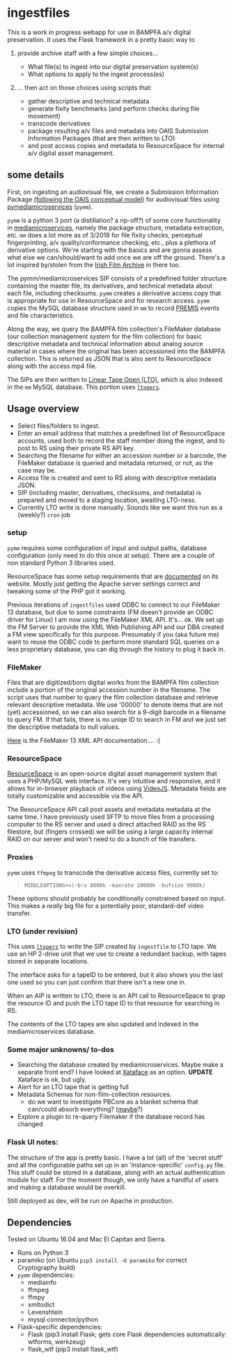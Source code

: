 # ingestfiles
This is a work in progress webapp for use in BAMPFA a/v digital preservation. It uses the Flask framework in a pretty basic way to 
1) provide archive staff with a few simple choices...

   * What file(s) to ingest into our digital preservation system(s)
   * What options to apply to the ingest process(es)


2) ... then act on those choices using scripts that:
   * gather descriptive and technical metadata
   * generate fixity benchmarks (and perform checks during file movement)
   * transcode derivatives
   * package resulting a/v files and metadata into OAIS Submission Information Packages (that are then written to LTO)
   * and post access copies and metadata to ResourceSpace for internal a/v digital asset management. 

## some details
First, on ingesting an audiovisual file, we create a Submission Information Package [\(following the OAIS conceptual model\)](https://en.wikipedia.org/wiki/Open_Archival_Information_System) for audiovisual files using [pymediamicroservices](https://github.com/BAM-PFA/pymm) (`pymm`). 

`pymm` is a python 3 port (a distillation? a rip-off?) of some core functionality in [mediamicroservices](https://github.com/mediamicroservices/mm), namely the package structure, metadata extraction, etc. `mm` does a lot more as of 3/2018 for file fixity checks, perceptual fingerprinting, a/v quality/conformance checking, etc., plus a plethora of derivative options. We're starting with the basics and are gonna assess what else we can/should/want to add once we are off the ground. There's a lot inspired by/stolen from the [Irish Film Archive](https://github.com/kieranjol/IFIscripts) in there too.

The pymm/mediamicroservices SIP consists of a predefined folder structure containing the master file, its derivatives, and technical metadata about each file, including checksums. `pymm` creates a derivative access copy that is appropriate for use in ResourceSpace and for research access. `pymm` copies the MySQL database structure used in `mm` to record [PREMIS](https://en.wikipedia.org/wiki/Preservation_Metadata:_Implementation_Strategies) events and file characteristics.

Along the way, we query the BAMPFA film collection's FileMaker database (our collection management system for the film collection) for basic descriptive metadata and technical information about analog source material in cases where the original has been accessioned into the BAMPFA collection. This is returned as JSON that is also sent to ResourceSpace along with the access mp4 file. 

The SIPs are then written to [Linear Tape Open (LTO)](https://en.wikipedia.org/wiki/Linear_Tape-Open), which is also indexed in the `mm` MySQL database. This portion uses [`ltopers`](https://github.com/amiaopensource/ltopers).

## Usage overview

* Select files/folders to ingest.
* Enter an email address that matches a predefined list of ResourceSpace accounts, used both to record the staff member doing the ingest, and to post to RS using their private RS API key. 
* Searching the filename for either an accession number or a barcode, the FileMaker database is queried and metadata returned, or not, as the case may be.
* Access file is created and sent to RS along with descriptive metadata JSON. 
* SIP (including master, derivatives, checksums, and metadata) is prepared and moved to a staging location, awaiting LTO-ness. 
* Currently LTO write is done manually. Sounds like we want this run as a (weekly?)  `cron` job

### setup
`pymm` requires some configuration of input and output paths, database configuration (only need to do this once at setup). There are a couple of non standard Python 3 libraries used.

ResourceSpace has some setup requirements that are [documented](https://www.resourcespace.com/knowledge-base/systemadmin/install_macosx) on its website. Mostly just getting the Apache server settings correct and tweaking some of the PHP got it working.

Previous iterations of `ingestfiles` used ODBC to connect to our FileMaker 13 database, but due to some constraints (FM doesn't provide an ODBC driver for Linux) I am now using the FileMaker XML API. It's... ok. We set up the FM Server to provide the XML Web Publishing API and our DBA created a FM view specifically for this purpose. Presumably if you (aka future me) want to reuse the ODBC code to perform more standard SQL queries on a less proprietary database, you can dig through the history to plug it back in.

### FileMaker
Files that are digitized/born digital works from the BAMPFA film collection include a portion of the original accession number in the filename. The script uses that number to query the film collection database and retrieve relevant descriptive metadata. We use '00000' to denote items that are not (yet) accessioned, so we can also search for a 9-digit barcode in a filename to query FM. If that fails, there is no uniqe ID to search in FM and we just set the descriptive metadata to null values.

[Here](https://fmhelp.filemaker.com/docs/13/en/fms13_cwp_xml.pdf) is the FileMaker 13 XML API documentation.... :(

### ResourceSpace
[ResourceSpace](https://www.resourcespace.com/) is an open-source digital asset management system that uses a PHP/MySQL web interface. It's very intuitive and responsive, and it allows for in-browser playback of videos using [VideoJS](http://videojs.com/). Metadata fields are totally customizable and accessible via the API.

The ResourceSpace API call post assets and metadata metadata at the same time. I have previously used SFTP to move files from a processing computer to the RS server and used a direct attached RAID as the RS filestore, but (fingers crossed) we will be using a large capacity internal RAID on our server and won't need to do a bunch of file transfers. 

### Proxies
`pymm` uses `ffmpeg` to transcode the derivative access files, currently set to:

> `MIDDLEOPTIONS+=(-b:v 8000k -maxrate 10000k -bufsize 9000k)`

These options should probably be conditionally constrained based on input. This makes a *really* big file for a potentially poor, standard-def video transfer.

### LTO (under revision)
This uses [`ltopers`](https://github.com/amiaopensource/ltopers) to write the SIP created by `ingestfile` to LTO tape. We use an HP 2-drive unit that we use to create a redundant backup, with tapes stored in separate locations.

The interface asks for a tapeID to be entered, but it also shows you the last one used so you can just confirm that there isn't a new one in.

When an AIP is written to LTO, there is an API call to ResourceSpace to grap the resource ID and push the LTO tape ID to that resource for searching in RS.

The contents of the LTO tapes are also updated and indexed in the mediamicroservices database.

### Some major unknowns/ to-dos
* Searching the database created by mediamicroservices. Maybe make a separate front end? I have looked at [Xataface](http://xataface.com/) as an option. **UPDATE** Xataface is ok, but ugly.
* Alert for an LTO tape that is getting full
* Metadata Schemas for non-film-collection resources.
	* do we want to investigate PBCore as a blanket schema that can/could absorb everything? ([maybe](https://docs.google.com/spreadsheets/d/1pF6giZVXvgoqoy0bLwTezoDW7Ylpib8RKMxvNXhVxLI/edit?usp=sharing)?)
* Explore a plugin to re-query Filemaker if the database record has changed

### Flask UI notes:
The structure of the app is pretty basic. I have a lot (all) of the 'secret stuff' and all the configurable paths set up in an 'instance-specific' `config.py` file. This stuff could be stored in a database, along with an actual authentication module for staff. For the moment though, we only have a handful of users and making a database would be overkill.

Still deployed as dev, will be run on Apache in production.

## Dependencies
Tested on Ubuntu 16.04 and Mac El Capitan and Sierra.
* Runs on Python 3
* paramiko (on Ubuntu `pip3 install -U paramiko` for correct Cryptography build)
* `pymm` dependencies:
   * mediainfo
   * ffmpeg
   * ffmpy
   * xmltodict
   * Levenshtein
   * mysql connector/python
* Flask-specific dependencies: 
  * Flask (pip3 install Flask; gets core Flask dependencies automatically: wtforms, werkzeug)
  * flask_wtf (pip3 install flask_wtf)


  